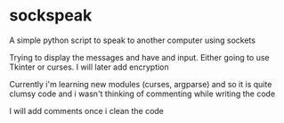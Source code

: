 # sockspeak
A simple python script to speak to another computer using sockets

Trying to display the messages and have and input. Either going to use Tkinter or curses. I will later add encryption

Currently i'm learning new modules (curses, argparse) and so it is quite clumsy code and i wasn't thinking of commenting while writing the code

I will add comments once i clean the code
